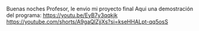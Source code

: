 Buenas noches Profesor,
le envio mi proyecto final
Aqui una demostración del programa:
https://youtu.be/EyB7y3qqkjk 
https://youtube.com/shorts/A9gaQlZjjXs?si=kseHHALpt-qq5osS
